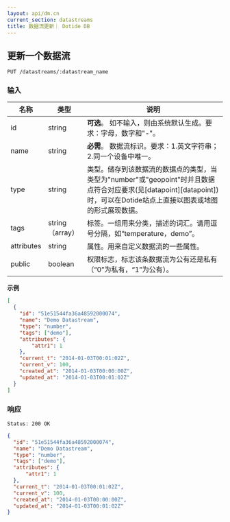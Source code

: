 ```yaml
---
layout: api/dm.cn
current_section: datastreams
title: 数据流更新｜ Dotide DB
---
```


## 更新一个数据流

    PUT /datastreams/:datastream_name

### 输入

| 名称        | 类型    | 说明 |
| ---------- | ------ | ------------------------------------------------------ |
| id         | string | **可选**。 如不输入，则由系统默认生成。要求：字母，数字和"-"。 |
| name       | string | **必需**。 数据流标识。要求：1.英文字符串；2.同一个设备中唯一。 |
| type       | string | 类型。储存到该数据流的数据点的类型，当类型为"number"或"geopoint"时并且数据点符合对应要求(见[datapoint][datapoint])时，可以在Dotide站点上直接以图表或地图的形式展现数据。 |
| tags       | string（array）  | 标签。一组用来分类，描述的词汇。请用逗号分隔，如“temperature，demo”。 |
| attributes | string   | 属性。用来自定义数据流的一些属性。 |
| public     | boolean | 权限标志，标志该条数据流为公有还是私有（“0”为私有，“1”为公有）。 |

**示例**

```json
[
  {
    "id": "51e51544fa36a48592000074",
    "name": "Demo Datastream",
    "type": "number",
    "tags": ["demo"],
    "attributes": {
        "attr1": 1
    },
    "current_t": "2014-01-03T00:01:02Z",
    "current_v": 100,
    "created_at": "2014-01-03T00:00:00Z",
    "updated_at": "2014-01-03T00:01:02Z"
  }
]
```

### 响应

    Status: 200 OK

```json
{
  "id": "51e51544fa36a48592000074",
  "name": "Demo Datastream",
  "type": "number",
  "tags": ["demo"],
  "attributes": {
      "attr1": 1
  },
  "current_t": "2014-01-03T00:01:02Z",
  "current_v": 100,
  "created_at": "2014-01-03T00:00:00Z",
  "updated_at": "2014-01-03T00:01:02Z"
}
```

